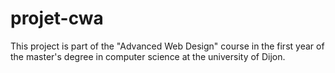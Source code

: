 # projet-cwa

This project is part of the "Advanced Web Design" course in the first year of the master's degree in computer science at the university of Dijon.
